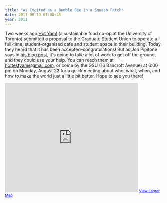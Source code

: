 ```yaml
---
title: "As Excited as a Bumble Bee in a Squash Patch"
date: 2011-08-19 01:08:45
year: 2011
---
```

Two weeks ago <a href="http://hotyam.ca/">Hot Yam!</a> (a sustainable food co-op at the University of Toronto) submitted a proposal to the Graduate Student Union to operate a full-time, student-organised cafe and student space in their building.  Today, they heard that it has been accepted–congratulations! But as Jon Pipitone says in <a href="http://hotyam.ca/post/9088244770/hot-yam-all-the-time">his blog post</a>, it's going to take a lot of work to get off the ground, and they could use your help. You can reach them at <a href="mailto:hottestyam@gmail.com">hottestyam@gmail.com</a>, or come by the GSU (16 Bancroft Avenue) at 6:00 pm on Monday, August 22 for a quick meeting about who, what, when, and how to make the world just a little bit better. Hope to see you there!
<iframe src="http://maps.google.ca/maps?oe=utf-8&amp;client=firefox-a&amp;ie=UTF8&amp;q=graduate+student+union+toronto&amp;fb=1&amp;gl=ca&amp;hq=graduate+student+union&amp;hnear=0x89d4cb90d7c63ba5:0x323555502ab4c477,Toronto,+ON&amp;cid=0,0,547235368943574183&amp;ll=43.660654,-79.400272&amp;spn=0.006295,0.006295&amp;vpsrc=0&amp;iwloc=A&amp;output=embed" frameborder="0" marginwidth="0" marginheight="0" scrolling="no" width="425" height="350"></iframe>
<small><a style="color: #0000ff; text-align: left;" href="http://maps.google.ca/maps?oe=utf-8&amp;client=firefox-a&amp;ie=UTF8&amp;q=graduate+student+union+toronto&amp;fb=1&amp;gl=ca&amp;hq=graduate+student+union&amp;hnear=0x89d4cb90d7c63ba5:0x323555502ab4c477,Toronto,+ON&amp;cid=0,0,547235368943574183&amp;ll=43.660654,-79.400272&amp;spn=0.006295,0.006295&amp;vpsrc=0&amp;iwloc=A&amp;source=embed">View Larger Map</a></small>
